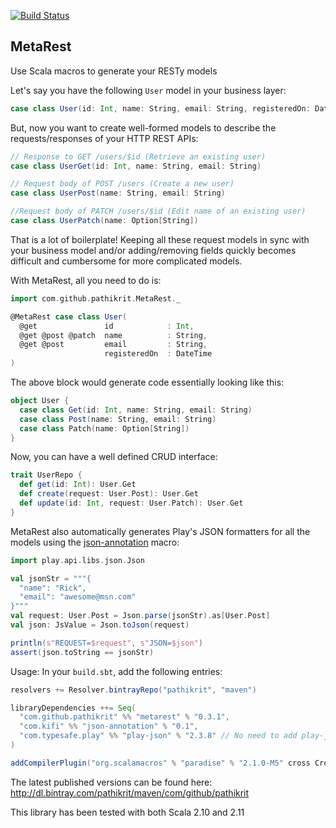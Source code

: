 [![Build Status](https://travis-ci.org/pathikrit/metarest.png?branch=master)](http://travis-ci.org/pathikrit/metarest)

MetaRest
--------
Use Scala macros to generate your RESTy models

Let's say you have the following `User` model in your business layer:

```scala
case class User(id: Int, name: String, email: String, registeredOn: DateTime)
```

But, now you want to create well-formed models to describe the requests/responses of your HTTP REST APIs:
```scala
// Response to GET /users/$id (Retrieve an existing user)
case class UserGet(id: Int, name: String, email: String)

// Request body of POST /users (Create a new user)
case class UserPost(name: String, email: String)

//Request body of PATCH /users/$id (Edit name of an existing user)
case class UserPatch(name: Option[String])
```

That is a lot of boilerplate! Keeping all these request models in sync with your business model and/or adding/removing fields quickly becomes difficult and cumbersome for more complicated models.

With MetaRest, all you need to do is:
```scala
import com.github.pathikrit.MetaRest._

@MetaRest case class User(
  @get               id            : Int,
  @get @post @patch  name          : String,
  @get @post         email         : String,
                     registeredOn  : DateTime
)
```

The above block would generate code essentially looking like this:
```scala
object User {
  case class Get(id: Int, name: String, email: String)
  case class Post(name: String, email: String)
  case class Patch(name: Option[String])
}
```

Now, you can have a well defined CRUD interface:
```scala
trait UserRepo {
  def get(id: Int): User.Get
  def create(request: User.Post): User.Get
  def update(id: Int, request: User.Patch): User.Get
}
```

MetaRest also automatically generates Play's JSON formatters for all the models using
the [json-annotation](https://github.com/kifi/json-annotation) macro:

```scala
import play.api.libs.json.Json

val jsonStr = """{
  "name": "Rick",
  "email": "awesome@msn.com"
}"""
val request: User.Post = Json.parse(jsonStr).as[User.Post]
val json: JsValue = Json.toJson(request)

println(s"REQUEST=$request", s"JSON=$json")
assert(json.toString == jsonStr)
```

Usage: In your `build.sbt`, add the following entries:

```scala
resolvers += Resolver.bintrayRepo("pathikrit", "maven")

libraryDependencies ++= Seq(
  "com.github.pathikrit" %% "metarest" % "0.3.1",
  "com.kifi" %% "json-annotation" % "0.1",
  "com.typesafe.play" %% "play-json" % "2.3.8" // No need to add play-json if you are already using Play 2.1+
)

addCompilerPlugin("org.scalamacros" % "paradise" % "2.1.0-M5" cross CrossVersion.full)
```

The latest published versions can be found here:
http://dl.bintray.com/pathikrit/maven/com/github/pathikrit

This library has been tested with both Scala 2.10 and 2.11
